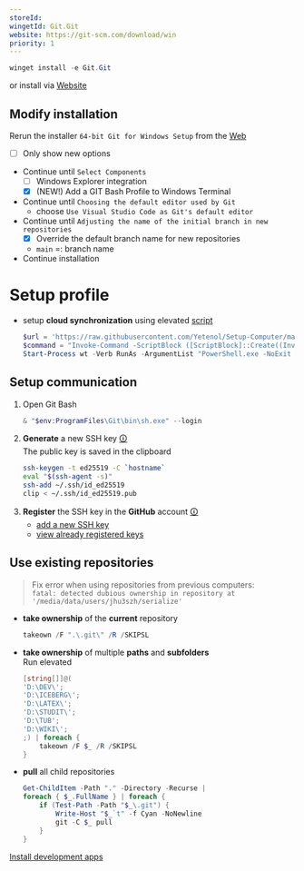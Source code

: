 ```yaml
---
storeId: 
wingetId: Git.Git
website: https://git-scm.com/download/win
priority: 1
---
```



```powershell
winget install -e Git.Git
```

or install via [Website](https://git-scm.com/download/win)

## Modify installation
Rerun the installer  `64-bit Git for Windows Setup` from the [Web](https://git-scm.com/download/win)
- [ ] Only show new options
- Continue until `Select Components`
    - [ ] Windows Explorer integration
    - [x] (NEW!) Add a GIT Bash Profile to Windows Terminal
- Continue until `Choosing the default editor used by Git`
    - choose `Use Visual Studio Code as Git's default editor`
- Continue until `Adjusting the name of the initial branch in new repositories`
    - [x] Override the default branch name for new repositories
    - `main` =: branch name
- Continue installation

# Setup profile

- setup **cloud synchronization** using elevated [script](../scripts/Sync-Git.ps1)
    ```powershell
    $url = 'https://raw.githubusercontent.com/Yetenol/Setup-Computer/main/scripts/Sync-Git.ps1'
    $command = "Invoke-Command -ScriptBlock ([ScriptBlock]::Create((Invoke-WebRequest -Uri $url)))"
    Start-Process wt -Verb RunAs -ArgumentList "PowerShell.exe -NoExit -Command $command"
    ```



## Setup communication
1. Open Git Bash
    ```powershell
    & "$env:ProgramFiles\Git\bin\sh.exe" --login
    ```
2. **Generate** a new SSH key
    [🛈](https://docs.github.com/en/authentication/connecting-to-github-with-ssh/generating-a-new-ssh-key-and-adding-it-to-the-ssh-agent)  
    The public key is saved in the clipboard  
    ```bash
    ssh-keygen -t ed25519 -C `hostname`
    eval "$(ssh-agent -s)"
    ssh-add ~/.ssh/id_ed25519
    clip < ~/.ssh/id_ed25519.pub
    ```
4. **Register** the SSH key in the **GitHub** account
    [🛈](https://docs.github.com/en/authentication/connecting-to-github-with-ssh/adding-a-new-ssh-key-to-your-github-account)  
    - [add a new SSH key](https://github.com/settings/ssh/new)
    - [view already registered keys](https://github.com/settings/keys)

## Use existing repositories
> Fix error when using repositories from previous computers:  
> `fatal: detected dubious ownership in repository at '/media/data/users/jhu3szh/serialize'`
- **take ownership** of the **current** repository
    ```powershell
    takeown /F ".\.git\" /R /SKIPSL
    ```
- **take ownership** of multiple **paths** and **subfolders**  
    Run elevated
    ```powershell
    [string[]]@(
    'D:\DEV\';
    'D:\ICEBERG\';
    'D:\LATEX\';
    'D:\STUDIT\';
    'D:\TUB';
    'D:\WIKI\';
    ;) | foreach {
        takeown /F $_ /R /SKIPSL
    }
    ```
- **pull** all child repositories
    ```powershell
    Get-ChildItem -Path "." -Directory -Recurse | 
    foreach { $_.FullName } | foreach {
        if (Test-Path -Path "$_\.git") {
            Write-Host "$_`t" -f Cyan -NoNewline
            git -C $_ pull
        }
    }
    ```


[Install development apps](../notes/Install%20development%20apps.md)